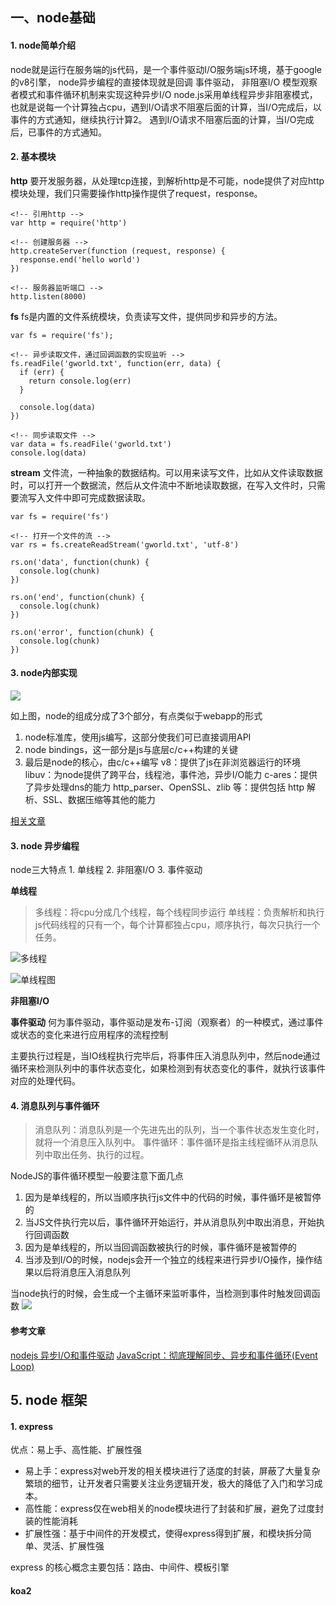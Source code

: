 ## 一、node基础
#### 1. node简单介绍
  node就是运行在服务端的js代码，是一个事件驱动I/O服务端js环境，基于google的v8引擎，
  node异步编程的直接体现就是回调
  事件驱动， 非阻塞I/O 模型观察者模式和事件循环机制来实现这种异步I/O
  node.js采用单线程异步非阻塞模式，也就是说每一个计算独占cpu，遇到I/O请求不阻塞后面的计算，当I/O完成后，以事件的方式通知，继续执行计算2。
  遇到I/O请求不阻塞后面的计算，当I/O完成后，已事件的方式通知。

#### 2. 基本模块
  **http**
  要开发服务器，从处理tcp连接，到解析http是不可能，node提供了对应http模块处理，我们只需要操作http操作提供了request，response。

  ```
  <!-- 引用http -->
  var http = require('http')

  <!-- 创建服务器 -->
  http.createServer(function (request, response) {
    response.end('hello world')
  })

  <!-- 服务器监听端口 -->
  http.listen(8000)
  ```

  **fs**
  fs是内置的文件系统模块，负责读写文件，提供同步和异步的方法。

  ```
  var fs = require('fs');

  <!-- 异步读取文件，通过回调函数的实现监听 -->
  fs.readFile('gworld.txt', function(err, data) {
    if (err) {
      return console.log(err)
    }
  
    console.log(data)
  })

  <!-- 同步读取文件 -->
  var data = fs.readFile('gworld.txt')
  console.log(data)
  ```

  **stream**
  文件流，一种抽象的数据结构。可以用来读写文件，比如从文件读取数据时，可以打开一个数据流，然后从文件流中不断地读取数据，在写入文件时，只需要流写入文件中即可完成数据读取。

  ```
  var fs = require('fs')

  <!-- 打开一个文件的流 -->
  var rs = fs.createReadStream('gworld.txt', 'utf-8')

  rs.on('data', function(chunk) {
    console.log(chunk)
  })

  rs.on('end', function(chunk) {
    console.log(chunk)
  })
  
  rs.on('error', function(chunk) {
    console.log(chunk)
  })
  ```

#### 3. node内部实现
  ![](https://segmentfault.com/img/bVbaNhj?w=865&h=374)
  
  如上图，node的组成分成了3个部分，有点类似于webapp的形式
  1. node标准库，使用js编写，这部分使我们可已直接调用API
  2. node bindings，这一部分是js与底层c/c++构建的关键
  3. 最后是node的核心，由c/c++编写
    v8：提供了js在非浏览器运行的环境
    libuv：为node提供了跨平台，线程池，事件池，异步I/O能力
    c-ares：提供了异步处理dns的能力
    http_parser、OpenSSL、zlib 等：提供包括 http 解析、SSL、数据压缩等其他的能力

  [相关文章](https://www.cnblogs.com/wxmdevelop/p/10234556.html)


#### 3. node 异步编程
  node三大特点
    1. 单线程
    2. 非阻塞I/O
    3. 事件驱动
  
  **单线程**
  > 多线程：将cpu分成几个线程，每个线程同步运行
  > 单线程：负责解析和执行js代码线程的只有一个，每个计算都独占cpu，顺序执行，每次只执行一个任务。

  ![多线程](https://segmentfault.com/img/bVbaNf0?w=489&h=466)

  ![单线程图](https://segmentfault.com/img/bVbaNgD?w=481&h=561)

  **非阻塞I/O** 


  **事件驱动**
  何为事件驱动，事件驱动是发布-订阅（观察者）的一种模式，通过事件或状态的变化来进行应用程序的流程控制

  主要执行过程是，当IO线程执行完毕后，将事件压入消息队列中，然后node通过循环来检测队列中的事件状态变化，如果检测到有状态变化的事件，就执行该事件对应的处理代码。

#### 4. 消息队列与事件循环
  > 消息队列：消息队列是一个先进先出的队列，当一个事件状态发生变化时，就将一个消息压入队列中。
  > 事件循环：事件循环是指主线程循环从消息队列中取出任务、执行的过程。

  NodeJS的事件循环模型一般要注意下面几点
  1. 因为是单线程的，所以当顺序执行js文件中的代码的时候，事件循环是被暂停的
  2. 当JS文件执行完以后，事件循环开始运行，并从消息队列中取出消息，开始执行回调函数
  3. 因为是单线程的，所以当回调函数被执行的时候，事件循环是被暂停的
  4. 当涉及到I/O的时候，nodejs会开一个独立的线程来进行异步I/O操作，操作结果以后将消息压入消息队列

  当node执行的时候，会生成一个主循环来监听事件，当检测到事件时触发回调函数
  ![](https://segmentfault.com/img/bVxLvF)

#### 参考文章
  [nodejs 异步I/O和事件驱动](https://segmentfault.com/a/1190000005173218)
  [JavaScript：彻底理解同步、异步和事件循环(Event Loop)](https://segmentfault.com/a/1190000004322358)


## 5. node 框架
#### 1. express
优点：易上手、高性能、扩展性强
* 易上手：express对web开发的相关模块进行了适度的封装，屏蔽了大量复杂繁琐的细节，让开发者只需要关注业务逻辑开发，极大的降低了入门和学习成本。
* 高性能：express仅在web相关的node模块进行了封装和扩展，避免了过度封装的性能消耗
* 扩展性强：基于中间件的开发模式，使得express得到扩展，和模块拆分简单、灵活、扩展性强

express 的核心概念主要包括：路由、中间件、模板引擎


#### koa2



